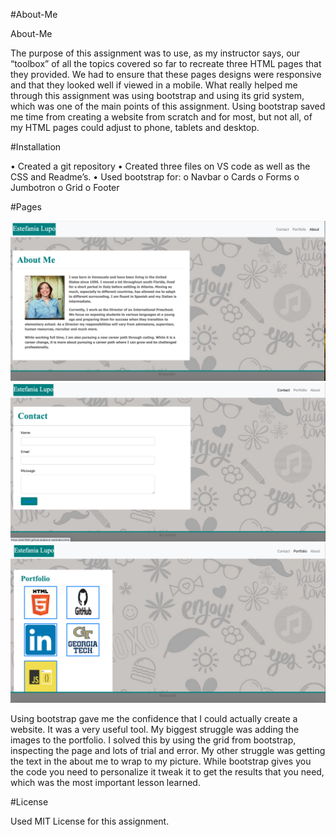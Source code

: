 #About-Me

About-Me

The purpose of this assignment was to use, as my instructor says, our “toolbox” of all the topics covered so far to recreate three HTML pages that they provided. We had to ensure that these pages designs were responsive and that they looked well if viewed in a mobile. What really helped me through this assignment was using bootstrap and using its grid system, which was one of the main points of this assignment. Using bootstrap saved me time from creating a website from scratch and for most, but not all, of my HTML pages could adjust to phone, tablets and desktop.

#Installation

•	Created a git repository
•	Created three files on VS code as well as the CSS and Readme’s.
•	Used bootstrap for:
o	Navbar
o	Cards
o	Forms
o	Jumbotron
o	Grid
o	Footer

#Pages

<img src="assets/images/aboutme.png">

<img src="assets/images/contact.png">

<img src ="assets/images/portfolio.png">

Using bootstrap gave me the confidence that I could actually create a website. It was a very useful tool. My biggest struggle was adding the images to the portfolio. I solved this by using the grid from bootstrap, inspecting the page and lots of trial and error. My other struggle was getting the text in the about me to wrap to my picture. While bootstrap gives you the code you need to personalize it tweak it to get the results that you need, which was the most important lesson learned. 

#License

Used MIT License for this assignment. 
